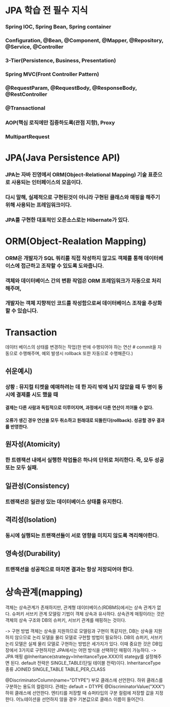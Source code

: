 # JPA 학습 전 필수 지식
### Spring IOC, Spring Bean, Spring container
### Configuration, @Bean, @Component, @Mapper, @Repository, @Service, @Controller
### 3-Tier(Persistence, Business, Presentation)
### Spring MVC(Front Controller Pattern)
### @RequestParam, @RequestBody, @ResponseBody, @RestController
### @Transactional
### AOP(핵심 로직에만 집중하도록(관점 지향), Proxy
### MultipartRequest




# JPA(Java Persistence API)
### JPA는 자바 진영에서 ORM(Object-Relational Mapping) 기술 표준으로 사용되는 인터페이스의 모음이다. 
### 다시 말해, 실제적으로 구현된것이 아니라 구현된 클래스와 매핑을 해주기 위해 사용되는 프레임워크이다. 
### JPA를 구현한 대표적인 오픈소스로는 Hibernate가 있다.

# ORM(Object-Realation Mapping)
### ORM은 개발자가 SQL 쿼리를 직접 작성하지 않고도 객체를 통해 데이터베이스에 접근하고 조작할 수 있도록 도와줍니다. 
### 객체와 데이터베이스 간의 변환 작업은 ORM 프레임워크가 자동으로 처리해주며, 
### 개발자는 객체 지향적인 코드를 작성함으로써 데이터베이스 조작을 추상화할 수 있습니다.




# Transaction
데이터 베이스의 상태를 변경하는 작업(한 번에 수행되어야 하는 연산 # commit을 자동으로 수행해주며, 예외 발생시 rollback 또한 자동으로 수행해준다.)

## 쉬운예시)
### 상황 : 뮤지컬 티켓을 예매하려는 데 한 자리 밖에 남지 않았을 때 두 명이 동시에 결제를 시도 했을 때
#### 결제는 다른 사람과 독립적으로 이루어지며, 과정에서 다른 연산이 끼어들 수 없다.
#### 오류가 생긴 경우 연산을 모두 취소하고 원래대로 되돌린다(rollback). 성공할 경우 결과를 반영한다.



## 원자성(Atomicity)
### 한 트렌잭션 내에서 실행한 작업들은 하나의 단위로 처리한다. 즉, 모두 성공 또는 모두 실패.

## 일관성(Consistency)
### 트렌잭션은 일관성 있는 데이터베이스 상태를 유지한다.

## 격리성(Isolation)
### 동시에 실행되는 트랜잭션들이 서로 영향을 미치지 않도록 격리해야한다.

## 영속성(Durability)
### 트랜잭션을 성공적으로 마치면 결과는 항상 저장되어야 한다.


# 상속관계(mapping)
객체는 상속관계가 존재하지만, 관계형 데이터베이스(RDBMS)에서는 상속 관계가 없다.
슈퍼키 서브키 관계 모델링 기법이 객체 상속과 유사하다.
상속관계 매핑이라는 것은 객체의 상속 구조와 DB의 슈퍼키, 서브키 관계를 매핑하는 것이다.

-> 구현 방법
객체는 상속을 지원하므로 모델링과 구현이 똑같지만, DB는 상속을 지원하지 않으므로 논리 모델을 물리 모델로 구현할 방법이 필요하다.
DB의 슈퍼키, 서브키 논리 모델은 실제 물리 모델로 구현하는 방법은 세가지가 있다.
이때 중요한 것은 DB입장에서 3가지로 구현하지만 JPA에서는 어떤 방식을 선택하던 매핑이 가능하다.
-> JPA 매핑 
@Inheritance(strategy=InheritanceType.XXX)의 stategy를 설정해주면 된다.
default 전략은 SINGLE_TABLE(단일 테이블 전략)이다.
InheritanceType 종류
JOINED
SINGLE_TABLE
TABLE_PER_CLASS

@DiscriminatorColumn(name="DTYPE")
부모 클래스에 선언한다. 하위 클래스를 구분하는 용도의 컬럼이다. 관례는 default = DTYPE
@DiscriminatorValue("XXX")
하위 클래스에 선언한다. 엔티티를 저장할 때 슈퍼타입의 구분 컬럼에 저장할 값을 지정한다.
어노테이션을 선언하지 않을 경우 기본값으로 클래스 이름이 들어간다.
